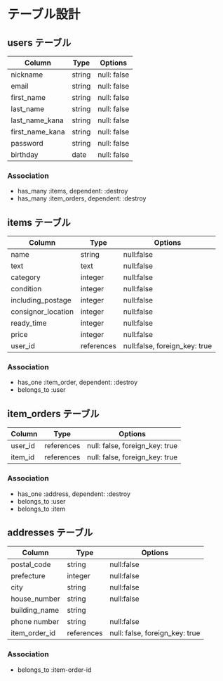 # テーブル設計

## users テーブル
| Column         | Type      | Options     |
| -------------- | --------- | ----------- |
| nickname       | string    | null: false |
| email          | string    | null: false |
| first_name     | string    | null: false |
| last_name      | string    | null: false |
| last_name_kana | string    | null: false |
| first_name_kana| string    | null: false |
| password       | string    | null: false |
| birthday       | date      | null: false |

### Association
- has_many :items, dependent: :destroy
- has_many :item_orders, dependent: :destroy

## items テーブル
| Column             | Type      | Options    |
| ------------------ | --------- | ---------- |
| name               | string    | null:false |
| text               | text      | null:false |
| category           | integer   | null:false |
| condition          | integer   | null:false |
| including_postage  | integer   | null:false |
| consignor_location | integer   | null:false |
| ready_time         | integer   | null:false |
| price              | integer   | null:false |
| user_id            | references| null:false, foreign_key: true |

### Association
- has_one :item_order, dependent: :destroy
- belongs_to :user

## item_orders テーブル

| Column         | Type      | Options     |
| -------------- | --------- | ----------- |
| user_id        | references| null: false, foreign_key: true |
| item_id        | references| null: false, foreign_key: true |

### Association
- has_one :address, dependent: :destroy
- belongs_to :user
- belongs_to :item

## addresses テーブル

| Column         | Type      | Options     |
| -------------- | --------- | ----------- |
| postal_code    | string    | null:false  |
| prefecture     | integer   | null:false |
| city           | string    | null:false |
| house_number   | string    | null:false |
| building_name  | string    |            |
| phone number   | string    | null:false |
| item_order_id  | references| null: false, foreign_key: true |

### Association
- belongs_to :item-order-id